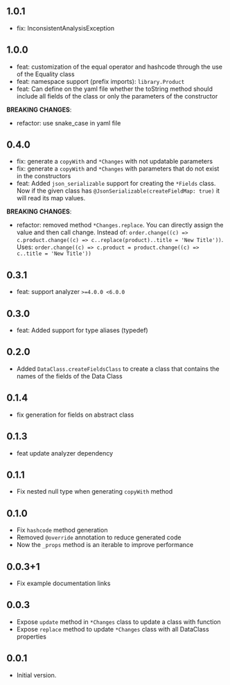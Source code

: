 ## 1.0.1
- fix: InconsistentAnalysisException

## 1.0.0
- feat: customization of the equal operator and hashcode through the use of the Equality class
- feat: namespace support (prefix imports): `library.Product`
- feat: Can define on the yaml file whether the toString method should include all fields of the class 
    or only the parameters of the constructor

**BREAKING CHANGES**:
- refactor: use snake_case in yaml file

## 0.4.0
- fix: generate a `copyWith` and `*Changes` with not updatable parameters
- fix: generate a `copyWith` and `*Changes` with parameters that do not exist in the constructors
- feat: Added `json_serializable` support for creating the `*Fields` class. Now if the given class has 
  `@JsonSerializable(createFieldMap: true)` it will read its map values.

**BREAKING CHANGES**:
- refactor: removed method `*Changes.replace`. You can directly assign the value and then call change.
  Instead of: `order.change((c) => c.product.change((c) => c..replace(product)..title = 'New Title'))`.
  Uses: `order.change((c) => c.product = product.change((c) => c..title = 'New Title'))`

## 0.3.1
- feat: support analyzer `>=4.0.0 <6.0.0`

## 0.3.0
- feat: Added support for type aliases (typedef)

## 0.2.0
- Added `DataClass.createFieldsClass` to create a class that contains the names of the fields of the Data Class

## 0.1.4
- fix generation for fields on abstract class

## 0.1.3
- feat update analyzer dependency

## 0.1.1
- Fix nested null type when generating `copyWith` method

## 0.1.0
- Fix `hashcode` method generation
- Removed `@override` annotation to reduce generated code
- Now the `_props` method is an iterable to improve performance

## 0.0.3+1
- Fix example documentation links

## 0.0.3
- Expose `update` method in `*Changes` class to update a class with function
- Expose `replace` method to update `*Changes` class with all DataClass properties

## 0.0.1
- Initial version.
